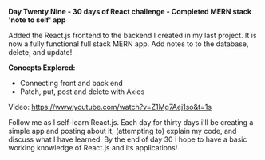 **Day Twenty Nine - 30 days of React challenge - Completed MERN stack 'note to self' app**

Added the React.js frontend to the backend I created in my last project. It is now a fully functional full stack MERN app.
Add notes to to the database, delete, and update! 

**Concepts Explored:**

- Connecting front and back end
- Patch, put, post and delete with Axios

Video: https://www.youtube.com/watch?v=Z1Mg7Aej1so&t=1s

Follow me as I self-learn React.js. Each day for thirty days i'll be creating a simple app and posting about it, (attempting to) explain my code, and discuss what I have learned. By the end of day 30 I hope to have a basic working knowledge of React.js and its applications!
